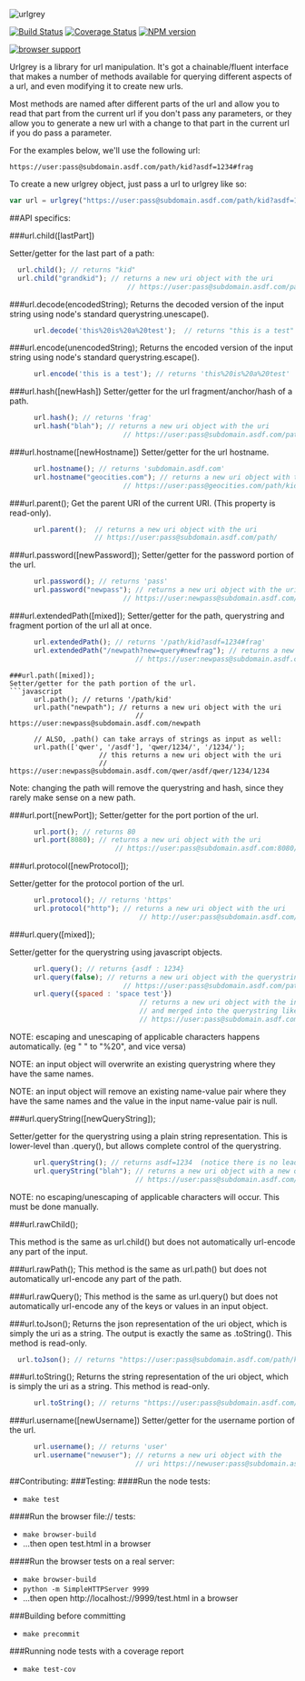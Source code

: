 ![urlgrey](https://raw.github.com/cainus/urlgrey/master/urlgrey.png "urlgrey")


[![Build Status](https://travis-ci.org/cainus/urlgrey.png?branch=master)](https://travis-ci.org/cainus/urlgrey)
[![Coverage Status](https://coveralls.io/repos/cainus/urlgrey/badge.png?branch=master)](https://coveralls.io/r/cainus/urlgrey)
[![NPM version](https://badge.fury.io/js/urlgrey.png)](http://badge.fury.io/js/urlgrey)

[![browser support](http://ci.testling.com/cainus/urlgrey.png)](http://ci.testling.com/cainus/urlgrey)

Urlgrey is a library for url manipulation.  It's got a chainable/fluent interface
that makes a number of methods available for querying different aspects of a url, 
and even modifying it to create new urls.

Most methods are named after different parts of the url and allow you to read that part from the 
current url if you don't pass any parameters, or they allow you to generate a new url with a 
change to that part in the current url if you do pass a parameter.

For the examples below, we'll use the following url:
```
https://user:pass@subdomain.asdf.com/path/kid?asdf=1234#frag
```

To create a new urlgrey object, just pass a url to urlgrey like so:
```javascript
var url = urlgrey("https://user:pass@subdomain.asdf.com/path/kid?asdf=1234#frag")
```

##API specifics:

###url.child([lastPart])

Setter/getter for the last part of a path:
```javascript
  url.child(); // returns "kid" 
  url.child("grandkid"); // returns a new uri object with the uri 
                             // https://user:pass@subdomain.asdf.com/path/kid/grandkid?asdf=1234#frag
```   
###url.decode(encodedString);
Returns the decoded version of the input string using node's standard querystring.unescape().
```javascript
      url.decode('this%20is%20a%20test');  // returns "this is a test"
```   
    
###url.encode(unencodedString);
Returns the encoded version of the input string using node's standard querystring.escape().
```javascript
      url.encode('this is a test'); // returns 'this%20is%20a%20test'
```   
    
###url.hash([newHash])
Setter/getter for the url fragment/anchor/hash of a path.
```javascript
      url.hash(); // returns 'frag'
      url.hash("blah"); // returns a new uri object with the uri
                            // https://user:pass@subdomain.asdf.com/path/kid/?asdf=1234#blah
```   
###url.hostname([newHostname])
Setter/getter for the url hostname.
```javascript
      url.hostname(); // returns 'subdomain.asdf.com'
      url.hostname("geocities.com"); // returns a new uri object with the uri
                            // https://user:pass@geocities.com/path/kid/?asdf=1234#frag
```   
###url.parent();
Get the parent URI of the current URI. (This property is read-only).
```javascript
      url.parent();  // returns a new uri object with the uri
                     // https://user:pass@subdomain.asdf.com/path/
```   

###url.password([newPassword]);
Setter/getter for the password portion of the url.
```javascript
      url.password(); // returns 'pass'
      url.password("newpass"); // returns a new uri object with the uri
                            // https://user:newpass@subdomain.asdf.com/path/kid/?asdf=1234#frag
```   
###url.extendedPath([mixed]);
Setter/getter for the path, querystring and fragment portion of the url
all at once.
```javascript
      url.extendedPath(); // returns '/path/kid?asdf=1234#frag'
      url.extendedPath("/newpath?new=query#newfrag"); // returns a new uri object with the uri
                               // https://user:newpass@subdomain.asdf.com/newpath?new=query#newfrag

```   
```   
###url.path([mixed]);
Setter/getter for the path portion of the url.
```javascript
      url.path(); // returns '/path/kid'
      url.path("newpath"); // returns a new uri object with the uri
                               // https://user:newpass@subdomain.asdf.com/newpath

      // ALSO, .path() can take arrays of strings as input as well:
      url.path(['qwer', '/asdf'], 'qwer/1234/', '/1234/'); 
                      // this returns a new uri object with the uri
                      // https://user:newpass@subdomain.asdf.com/qwer/asdf/qwer/1234/1234
```   
    
Note: changing the path will remove the querystring and hash, since they rarely make sense on a new path.

###url.port([newPort]);
Setter/getter for the port portion of the url.
```javascript
      url.port(); // returns 80
      url.port(8080); // returns a new uri object with the uri
                          // https://user:pass@subdomain.asdf.com:8080/path/kid/?asdf=1234#frag
```   


###url.protocol([newProtocol]);


Setter/getter for the protocol portion of the url.
```javascript
      url.protocol(); // returns 'https'
      url.protocol("http"); // returns a new uri object with the uri
                                // http://user:pass@subdomain.asdf.com/path/kid/?asdf=1234#frag
```   

###url.query([mixed]);

Setter/getter for the querystring using javascript objects.
```javascript
      url.query(); // returns {asdf : 1234}
      url.query(false); // returns a new uri object with the querystring-free uri
                            // https://user:pass@subdomain.asdf.com/path/kid#frag
      url.query({spaced : 'space test'})
                                // returns a new uri object with the input object serialized
                                // and merged into the querystring like so:
                                // https://user:pass@subdomain.asdf.com/path/kid/?asdf=1234&spaced=space%20test#frag
```   
    
NOTE: escaping and unescaping of applicable characters happens automatically. (eg " " to "%20", and vice versa)

NOTE: an input object will overwrite an existing querystring where they have the same names.

NOTE: an input object will remove an existing name-value pair where they have the same names and the value in the input name-value pair is null.


###url.queryString([newQueryString]);

Setter/getter for the querystring using a plain string representation. This is lower-level than .query(), but allows complete control of the querystring.
```javascript
      url.queryString(); // returns asdf=1234  (notice there is no leading '?')
      url.queryString("blah"); // returns a new uri object with a new querystring
                               // https://user:pass@subdomain.asdf.com/path/kid?blah#frag
```   
    
NOTE: no escaping/unescaping of applicable characters will occur. This must be done manually.

###url.rawChild();

This method is the same as url.child() but does not automatically url-encode
any part of the input.

###url.rawPath();
This method is the same as url.path() but does not automatically url-encode
any part of the path.

###url.rawQuery();
This method is the same as url.query() but does not automatically url-encode
any of the keys or values in an input object.


###url.toJson();
Returns the json representation of the uri object, which is simply the uri as a string. The output is exactly the same as .toString(). This method is read-only.
```javascript
  url.toJson(); // returns "https://user:pass@subdomain.asdf.com/path/kid/?asdf=1234#frag"
```   

###url.toString();
Returns the string representation of the uri object, which is simply the uri as a string. This method is read-only.
```javascript
      url.toString(); // returns "https://user:pass@subdomain.asdf.com/path/kid/?asdf=1234#frag"
```   

###url.username([newUsername])
Setter/getter for the username portion of the url.
```javascript
      url.username(); // returns 'user'
      url.username("newuser"); // returns a new uri object with the 
                               // uri https://newuser:pass@subdomain.asdf.com/path/kid/?asdf=1234#frag
```



##Contributing:
###Testing:
####Run the node tests:
* `make test`

####Run the browser file:// tests:
* `make browser-build`
* ...then open test.html in a browser

####Run the browser tests on a real server:
* `make browser-build`
* `python -m SimpleHTTPServer 9999`
* ...then open http://localhost://9999/test.html in a browser

###Building before committing
* `make precommit`

###Running node tests with a coverage report
* `make test-cov`



 
